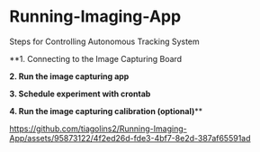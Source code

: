 # Running-Imaging-App
Steps for Controlling Autonomous Tracking System

**1.	Connecting to the Image Capturing Board

**2.	Run the image capturing app**

**3.	Schedule experiment with crontab**

**4.	Run the image capturing calibration (optional)****

https://github.com/tiagolins2/Running-Imaging-App/assets/95873122/4f2ed26d-fde3-4bf7-8e2d-387af65591ad

